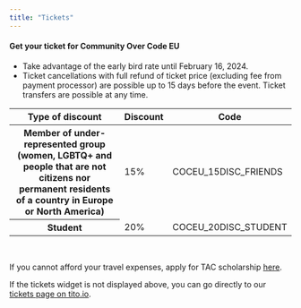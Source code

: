 ```yaml
---
title: "Tickets"
---
```


#### Get your ticket for Community Over Code EU

* Take advantage of the early bird rate until February 16, 2024.
* Ticket cancellations with full refund of ticket price (excluding fee from payment processor) are possible up to 15 days before the event. Ticket transfers are possible at any time.

<tito-widget event="softwareguru/coceu2024"></tito-widget>

<table class="table-dark" id="sessions-table" data-toggle="table">
  <thead>
    <tr>
      <th scope="col">Type of discount</th>
      <th scope="col">Discount</th>
      <th scope="col">Code</th>
    </tr>
  </thead>
  <tbody>
    <tr>
      <th scope="row">Member of under-represented group (women, LGBTQ+ and people that are not citizens nor permanent residents of a country in Europe or North America)</th>
      <td class="text-center">15%</td>
      <td>COCEU_15DISC_FRIENDS</td>
    </tr>
    <tr>
      <th scope="row">Student</th>
      <td class="text-center">20%</td>
      <td>COCEU_20DISC_STUDENT</td>   
    </tr>
  </tbody>
</table>

<br>

If you cannot afford your travel expenses, apply for TAC scholarship [here](/scholarships/).

If the tickets widget is not displayed above, you can go directly to our [tickets page on tito.io](https://ti.to/softwareguru/coceu2024).